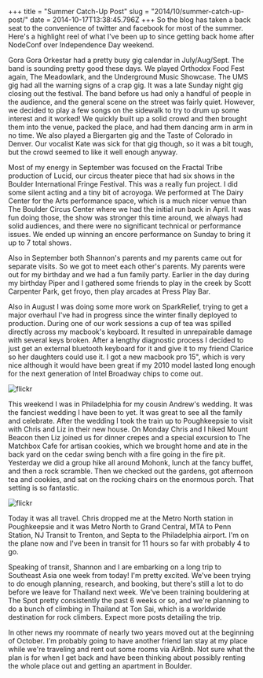 +++
title = "Summer Catch-Up Post"
slug = "2014/10/summer-catch-up-post/"
date = 2014-10-17T13:38:45.796Z
+++
So the blog has taken a back seat to the convenience of twitter and facebook for most of the summer. Here's a highlight reel of what I've been up to since getting back home after NodeConf over Independence Day weekend.

Gora Gora Orkestar had a pretty busy gig calendar in July/Aug/Sept. The band is sounding pretty good these days. We played Orthodox Food Fest again, The Meadowlark, and the Underground Music Showcase. The UMS gig had all the warning signs of a crap gig. It was a late Sunday night gig closing out the festival. The band before us had only a handful of people in the audience, and the general scene on the street was fairly quiet. However, we decided to play a few songs on the sidewalk to try to drum up some interest and it worked! We quickly built up a solid crowd and then brought them into the venue, packed the place, and had them dancing arm in arm in no time. We also played a Biergarten gig and the Taste of Colorado in Denver. Our vocalist Kate was sick for that gig though, so it was a bit tough, but the crowd seemed to like it well enough anyway.

Most of my energy in September was focused on the Fractal Tribe production of Lucid, our circus theater piece that had six shows in the Boulder International Fringe Festival. This was a really fun project. I did some silent acting and a tiny bit of acroyoga. We performed at The Dairy Center for the Arts performance space, which is a much nicer venue than The Boulder Circus Center where we had the initial run back in April. It was fun doing those, the show was stronger this time around, we always had solid audiences, and there were no significant technical or performance issues. We ended up winning an encore performance on Sunday to bring it up to 7 total shows.

Also in September both Shannon's parents and my parents came out for separate visits. So we got to meet each other's parents. My parents were out for my birthday and we had a fun family party. Earlier in the day during my birthday Piper and I gathered some friends to play in the creek by Scott Carpenter Park, get froyo, then play arcades at Press Play Bar.

Also in August I was doing some more work on SparkRelief, trying to get a major overhaul I've had in progress since the winter finally deployed to production. During one of our work sessions a cup of tea was spilled directly across my macbook's keyboard. It resulted in unrepairable damage with several keys broken. After a lengthy diagnostic process I decided to just get an external bluetooth keyboard for it and give it to my friend Clarice so her daughters could use it. I got a new macbook pro 15", which is very nice although it would have been great if my 2010 model lasted long enough for the next generation of Intel Broadway chips to come out.

![flickr](https://www.flickr.com/photos/88096431@N00/sets/72157648763050952/)

This weekend I was in Philadelphia for my cousin Andrew's wedding. It was the fanciest wedding I have been to yet. It was great to see all the family and celebrate. After the wedding I took the train up to Poughkeepsie to visit with Chris and Liz in their new house. On Monday Chris and I hiked Mount Beacon then Liz joined us for dinner crepes and a special excursion to The Matchbox Cafe for artisan cookies, which we brought home and ate in the back yard on the cedar swing bench with a fire going in the fire pit. Yesterday we did a group hike all around Mohonk, lunch at the fancy buffet, and then a rock scramble. Then we checked out the gardens, got afternoon tea and cookies, and sat on the rocking chairs on the enormous porch. That setting is so fantastic.

![flickr](https://www.flickr.com/photos/88096431@N00/sets/72157648708299106/)

Today it was all travel. Chris dropped me at the Metro North station in Poughkeepsie and it was Metro North to Grand Central, MTA to Penn Station, NJ Transit to Trenton, and Septa to the Philadelphia airport. I'm on the plane now and I've been in transit for 11 hours so far with probably 4 to go.

Speaking of transit, Shannon and I are embarking on a long trip to Southeast Asia one week from today! I'm pretty excited. We've been trying to do enough planning, research, and booking, but there's still a lot to do before we leave for Thailand next week. We've been training bouldering at The Spot pretty consistently the past 6 weeks or so, and we're planning to do a bunch of climbing in Thailand at Ton Sai, which is a worldwide destination for rock climbers. Expect more posts detailing the trip.

In other news my roommate of nearly two years moved out at the beginning of October. I'm probably going to have another friend Ian stay at my place while we're traveling and rent out some rooms via AirBnb. Not sure what the plan is for when I get back and have been thinking about possibly renting the whole place out and getting an apartment in Boulder.
